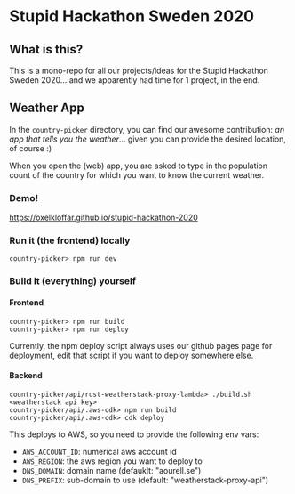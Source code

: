 # Stupid Hackathon Sweden 2020

## What is this?
This is a mono-repo for all our projects/ideas for the Stupid Hackathon Sweden 2020... and we apparently had time for 1 project, in the end.

## Weather App
In the `country-picker` directory, you can find our awesome contribution: *an app that tells you the weather*... given you can provide the desired location, of course :)

When you open the (web) app, you are asked to type in the population count of the country for which you want to know the current weather.

### Demo!
https://oxelkloffar.github.io/stupid-hackathon-2020

### Run it (the frontend) locally
```
country-picker> npm run dev
```

### Build it (everything) yourself

#### Frontend
```
country-picker> npm run build
country-picker> npm run deploy
```
Currently, the npm deploy script always uses our github pages page for deployment, edit that script if you want to deploy somewhere else.

#### Backend
```
country-picker/api/rust-weatherstack-proxy-lambda> ./build.sh <weatherstack api key>
country-picker/api/.aws-cdk> npm run build
country-picker/api/.aws-cdk> cdk deploy
```
This deploys to AWS, so you need to provide the following env vars:
* `AWS_ACCOUNT_ID`: numerical aws account id
* `AWS_REGION`: the aws region you want to deploy to
* `DNS_DOMAIN`: domain name (defauklt: "aourell.se")
* `DNS_PREFIX`: sub-domain to use (default: "weatherstack-proxy-api")
